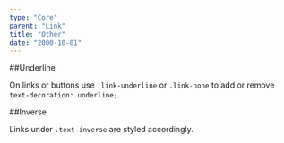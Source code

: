 ```yaml
---
type: "Core"
parent: "Link"
title: "Other"
date: "2000-10-01"
---
```


##Underline

On links or buttons use `.link-underline` or `.link-none` to add or remove `text-decoration:
  underline;`.

<demo>
  <demovanilla src="inline/core/link/link">
  </demovanilla>
</demo>

##Inverse

Links under `.text-inverse` are styled accordingly.

<demo>
  <demovanilla src="inline/core/link/inverse">
  </demovanilla>
</demo>
